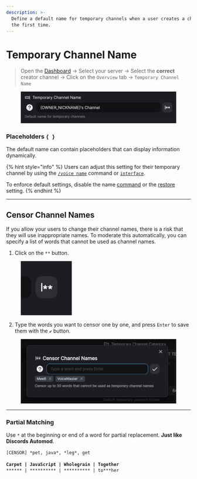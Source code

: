 ```yaml
---
description: >-
  Define a default name for temporary channels when a user creates a channel for
  the first time.
---
```


# Temporary Channel Name

> Open the [Dashboard](https://tempvoice.xyz/dashboard) -> Select your server -> Select the **correct** creator channel -> Click on the `Overview` tab -> `Temporary Channel Name`

<figure><img src="../../../.gitbook/assets/image (4).png" alt=""><figcaption></figcaption></figure>

### Placeholders `{ }`

The default name can contain placeholders that can display information dynamically.

{% hint style="info" %}
Users can adjust this setting for their temporary channel by using the [`/voice name`](../../../commands/voice/name.md) command or [`interface`](../../../commands/interface.md).

To enforce default settings, disable the name [command](../features/restore.md) or the [restore](../features/restore.md) setting.
{% endhint %}

***

## Censor Channel Names

If you allow your users to change their channel names, there is a risk that they will use inappropriate names. To moderate this automatically, you can specify a list of words that cannot be used as channel names.

1. Click on the `**` button.

<figure><img src="../../../.gitbook/assets/image (1) (1) (1).png" alt=""><figcaption></figcaption></figure>

2. Type the words you want to censor one by one, and press `Enter` to save them with the `✔` button.

<figure><img src="../../../.gitbook/assets/image (2) (1).png" alt=""><figcaption></figcaption></figure>

***

### Partial Matching <a href="#partial-matching" id="partial-matching"></a>

Use `*` at the beginning or end of a word for partial replacement. **Just like Discords Automod**.

<pre><code>[CENSOR] *pet, java*, *leg*, get
<strong>
</strong><strong>Carpet | JavaScript | Wholegrain | Together
</strong>****** | ********** | ********** | to***her
</code></pre>
